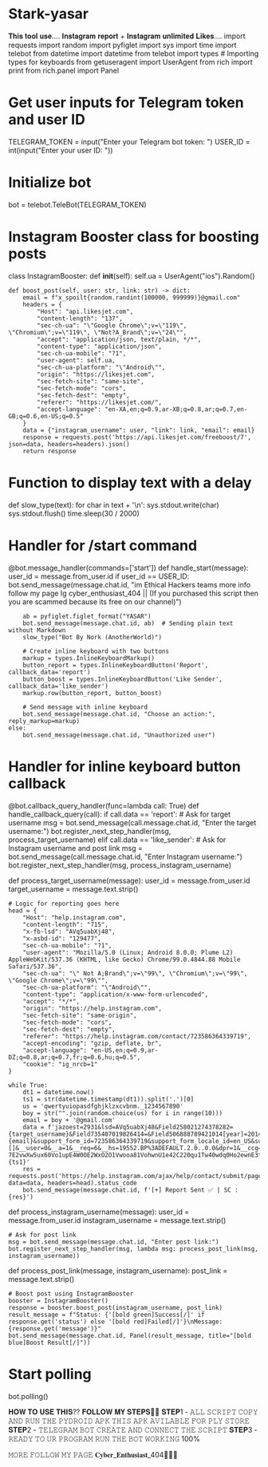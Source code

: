 # Stark-yasar
𝐓𝐡𝐢𝐬 𝐭𝐨𝐨𝐥 𝐮𝐬𝐞.... 𝐈𝐧𝐬𝐭𝐚𝐠𝐫𝐚𝐦 𝐫𝐞𝐩𝐨𝐫𝐭 + 𝐈𝐧𝐬𝐭𝐚𝐠𝐫𝐚𝐦 𝐮𝐧𝐥𝐢𝐦𝐢𝐭𝐞𝐝 𝐋𝐢𝐤𝐞𝐬....
import requests
import random
import pyfiglet
import sys
import time
import telebot
from datetime import datetime
from telebot import types  # Importing types for keyboards
from getuseragent import UserAgent
from rich import print
from rich.panel import Panel

# Get user inputs for Telegram token and user ID
TELEGRAM_TOKEN = input("Enter your Telegram bot token: ")
USER_ID = int(input("Enter your user ID: "))

# Initialize bot
bot = telebot.TeleBot(TELEGRAM_TOKEN)

# Instagram Booster class for boosting posts
class InstagramBooster:
    def __init__(self):
        self.ua = UserAgent("ios").Random()

    def boost_post(self, user: str, link: str) -> dict:
        email = f"x_spoilt{random.randint(100000, 999999)}@gmail.com"
        headers = {
            "Host": "api.likesjet.com",
            "content-length": "137",
            "sec-ch-ua": "\"Google Chrome\";v=\"119\", \"Chromium\";v=\"119\", \"Not?A_Brand\";v=\"24\"",
            "accept": "application/json, text/plain, */*",
            "content-type": "application/json",
            "sec-ch-ua-mobile": "?1",
            "user-agent": self.ua,
            "sec-ch-ua-platform": "\"Android\"",
            "origin": "https://likesjet.com",
            "sec-fetch-site": "same-site",
            "sec-fetch-mode": "cors",
            "sec-fetch-dest": "empty",
            "referer": "https://likesjet.com/",
            "accept-language": "en-XA,en;q=0.9,ar-XB;q=0.8,ar;q=0.7,en-GB;q=0.6,en-US;q=0.5"
        }
        data = {"instagram_username": user, "link": link, "email": email}
        response = requests.post('https://api.likesjet.com/freeboost/7', json=data, headers=headers).json()
        return response

# Function to display text with a delay
def slow_type(text):
    for char in text + '\n':
        sys.stdout.write(char)
        sys.stdout.flush()
        time.sleep(30 / 2000)

# Handler for /start command
@bot.message_handler(commands=['start'])
def handle_start(message):
    user_id = message.from_user.id
    if user_id == USER_ID:
        bot.send_message(message.chat.id, "im Ethical Hackers teams  more info follow my page Ig cyber_enthusiast_404 || (If you purchased this script then you are scammed because its free on our channel)")
        
        ab = pyfiglet.figlet_format("YASAR")
        bot.send_message(message.chat.id, ab)  # Sending plain text without Markdown
        slow_type("Bot By Nork (AnotherWorld)")

        # Create inline keyboard with two buttons
        markup = types.InlineKeyboardMarkup()
        button_report = types.InlineKeyboardButton('Report', callback_data='report')
        button_boost = types.InlineKeyboardButton('Like Sender', callback_data='like_sender')
        markup.row(button_report, button_boost)

        # Send message with inline keyboard
        bot.send_message(message.chat.id, "Choose an action:", reply_markup=markup)
    else:
        bot.send_message(message.chat.id, "Unauthorized user")

# Handler for inline keyboard button callback
@bot.callback_query_handler(func=lambda call: True)
def handle_callback_query(call):
    if call.data == 'report':
        # Ask for target username
        msg = bot.send_message(call.message.chat.id, "Enter the target username:")
        bot.register_next_step_handler(msg, process_target_username)
    elif call.data == 'like_sender':
        # Ask for Instagram username and post link
        msg = bot.send_message(call.message.chat.id, "Enter Instagram username:")
        bot.register_next_step_handler(msg, process_instagram_username)

def process_target_username(message):
    user_id = message.from_user.id
    target_username = message.text.strip()

    # Logic for reporting goes here
    head = {
        "Host": "help.instagram.com",
        "content-length": "715",
        "x-fb-lsd": "AVq5uabXj48",
        "x-asbd-id": "129477",
        "sec-ch-ua-mobile": "?1",
        "user-agent": "Mozilla/5.0 (Linux; Android 8.0.0; Plume L2) AppleWebKit/537.36 (KHTML, like Gecko) Chrome/99.0.4844.88 Mobile Safari/537.36",
        "sec-ch-ua": "\" Not A;Brand\";v=\"99\", \"Chromium\";v=\"99\", \"Google Chrome\";v=\"99\"",
        "sec-ch-ua-platform": "\"Android\"",
        "content-type": "application/x-www-form-urlencoded",
        "accept": "*/*",
        "origin": "https://help.instagram.com",
        "sec-fetch-site": "same-origin",
        "sec-fetch-mode": "cors",
        "sec-fetch-dest": "empty",
        "referer": "https://help.instagram.com/contact/723586364339719",
        "accept-encoding": "gzip, deflate, br",
        "accept-language": "en-US,en;q=0.9,ar-DZ;q=0.8,ar;q=0.7,fr;q=0.6,hu;q=0.5",
        "cookie": "ig_nrcb=1"
    }

    while True:
        dt1 = datetime.now()
        ts1 = str(datetime.timestamp(dt1)).split('.')[0]
        us = 'qwertyuiopasdfghjklzxcvbnm._1234567890'
        boy = str("".join(random.choice(us) for i in range(10)))
        email = boy + '@gmail.com'
        data = f'jazoest=2931&lsd=AVq5uabXj48&Field258021274378282={target_username}&Field735407019826414=&Field506888789421014[year]=2014&Field506888789421014[month]=11&Field506888789421014[day]=11&Field294540267362199=Parent&inputEmail={email}&support_form_id=723586364339719&support_form_locale_id=en_US&support_form_hidden_fields=%7B%7D&support_form_fact_false_fields=[]&__user=0&__a=1&__req=6&__hs=19552.BP%3ADEFAULT.2.0..0.0&dpr=1&__ccg=GOOD&__rev=1007841948&__s=s4c6vz%3Anapxo9%3An9ncx2&__hsi=7255652935514227640&__dyn=7xe6E5aQ1PyUbFuC1swgE98nwgU6C7UW8xi642-7E2vwXw5ux60Vo1upE4W0OE2WxO2O1Vwooa81VohwnU1e42C220qu1Tw40wdq0Ho2ewnE3fw6iw4vwbS1Lw4Cwcq&__csr=&__spin_r=1007841948&__spin_b=trunk&__spin_t={ts1}'
        res = requests.post('https://help.instagram.com/ajax/help/contact/submit/page', data=data, headers=head).status_code
        bot.send_message(message.chat.id, f'[+] Report Sent ✅ | SC : {res}')

def process_instagram_username(message):
    user_id = message.from_user.id
    instagram_username = message.text.strip()

    # Ask for post link
    msg = bot.send_message(message.chat.id, "Enter post link:")
    bot.register_next_step_handler(msg, lambda msg: process_post_link(msg, instagram_username))

def process_post_link(message, instagram_username):
    post_link = message.text.strip()

    # Boost post using InstagramBooster
    booster = InstagramBooster()
    response = booster.boost_post(instagram_username, post_link)
    result_message = f"Status: {'[bold green]Success[/]' if response.get('status') else '[bold red]Failed[/]'}\nMessage: {response.get('message')}"
    bot.send_message(message.chat.id, Panel(result_message, title="[bold blue]Boost Result[/]"))

# Start polling
bot.polling()

𝐇𝐎𝐖 𝐓𝐎 𝐔𝐒𝐄 𝐓𝐇𝐈𝐒?? 𝐅𝐎𝐋𝐋𝐎𝐖 𝐌𝐘 𝐒𝐓𝐄𝐏𝐒🧑‍💻
𝐒𝐓𝐄𝐏1 - 𝙰𝙻𝙻 𝚂𝙲𝚁𝙸𝙿𝚃 𝙲𝙾𝙿𝚈 𝙰𝙽𝙳 𝚁𝚄𝙽 𝚃𝙷𝙴 𝙿𝚈𝙳𝚁𝙾𝙸𝙳 𝙰𝙿𝙺 𝚃𝙷𝙸𝚂 𝙰𝙿𝙺 𝙰𝚅𝙸𝙻𝙰𝙱𝙻𝙴 𝙵𝙾𝚁 𝙿𝙻𝚈 𝚂𝚃𝙾𝚁𝙴
𝐒𝐓𝐄𝐏2 - 𝚃𝙴𝙻𝙴𝙶𝚁𝙰𝙼 𝙱𝙾𝚃 𝙲𝚁𝙴𝙰𝚃𝙴 𝙰𝙽𝙳 𝙲𝙾𝙽𝙽𝙴𝙲𝚃 𝚃𝙷𝙴 𝚂𝙲𝚁𝙸𝙿𝚃 
𝐒𝐓𝐄𝐏3 - 𝚁𝙴𝙰𝙳𝚈 𝚃𝙾 𝚄𝚁 𝙿𝚁𝙾𝙶𝚁𝙰𝙼 𝚁𝚄𝙽 𝚃𝙷𝙴 𝙱𝙾𝚃 𝚆𝙾𝚁𝙺𝙸𝙽𝙶 100%

𝙼𝙾𝚁𝙴 𝙵𝙾𝙻𝙻𝙾𝚆 𝙼𝚈 𝙿𝙰𝙶𝙴 𝐂𝐲𝐛𝐞𝐫_𝐄𝐧𝐭𝐡𝐮𝐬𝐢𝐚𝐬𝐭_404🧑‍💻🚩

